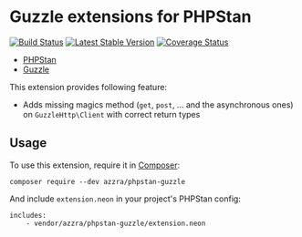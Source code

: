# Guzzle extensions for PHPStan

[![Build Status](https://travis-ci.org/azzra/phpstan-guzzle.svg)](https://travis-ci.org/azzra/phpstan-guzzle)
[![Latest Stable Version](https://poser.pugx.org/azzra/phpstan-guzzle/v/stable)](https://packagist.org/packages/azzra/phpstan-guzzle)
[![Coverage Status](https://coveralls.io/repos/github/azzra/phpstan-guzzle/badge.svg?branch=master)](https://coveralls.io/github/azzra/phpstan-guzzle?branch=master)

* [PHPStan](https://github.com/phpstan/phpstan)
* [Guzzle](https://github.com/guzzle/guzzle)

This extension provides following feature:

* Adds missing magics method (`get`, `post`, ... and the asynchronous ones) on `GuzzleHttp\Client` with correct return types

## Usage

To use this extension, require it in [Composer](https://getcomposer.org/):

```
composer require --dev azzra/phpstan-guzzle
```

And include `extension.neon` in your project's PHPStan config:

```
includes:
	- vendor/azzra/phpstan-guzzle/extension.neon
```
